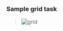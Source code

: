 ### Sample grid task
>![grid](https://github.com/user-attachments/assets/4e017321-c654-4556-a16c-455a10517622)

